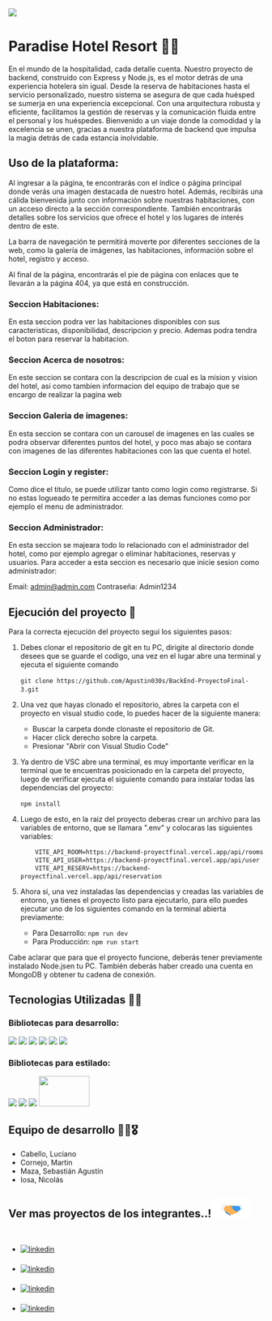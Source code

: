 <img src="https://cf.bstatic.com/xdata/images/hotel/max1024x768/461230123.jpg?k=885f38266c4bee9a1cbe2adb7164e5c752411a154fd1b085a9165155017cf50b&o=&hp=1">

# Paradise Hotel Resort 🏨🌴

En el mundo de la hospitalidad, cada detalle cuenta. Nuestro proyecto de backend, construido con Express y Node.js, es el motor detrás de una experiencia hotelera sin igual. Desde la reserva de habitaciones hasta el servicio personalizado, nuestro sistema se asegura de que cada huésped se sumerja en una experiencia excepcional. Con una arquitectura robusta y eficiente, facilitamos la gestión de reservas y la comunicación fluida entre el personal y los huéspedes. Bienvenido a un viaje donde la comodidad y la excelencia se unen, gracias a nuestra plataforma de backend que impulsa la magia detrás de cada estancia inolvidable.

## Uso de la plataforma:

Al ingresar a la página, te encontrarás con el índice o página principal donde verás una imagen destacada de nuestro hotel. Además, recibirás una cálida bienvenida junto con información sobre nuestras habitaciones, con un acceso directo a la sección correspondiente. También encontrarás detalles sobre los servicios que ofrece el hotel y los lugares de interés dentro de este.

La barra de navegación te permitirá moverte por diferentes secciones de la web, como la galería de imágenes, las habitaciones, información sobre el hotel, registro y acceso.

Al final de la página, encontrarás el pie de página con enlaces que te llevarán a la página 404, ya que está en construcción.
### Seccion Habitaciones:
En esta seccion podra ver las habitaciones disponibles con sus caracteristicas, disponibilidad, descripcion y precio.
Ademas podra tendra el boton para reservar la habitacion.

### Seccion Acerca de nosotros:
En este seccion se contara con la descripcion de cual es la mision  y vision del hotel, asi como tambien informacion del equipo de trabajo que se encargo de realizar la pagina web

### Seccion Galeria de imagenes:

En esta seccion se contara con un carousel de imagenes en las cuales se podra observar diferentes puntos del hotel, y poco mas abajo se contara con imagenes de las diferentes habitaciones con las que cuenta el hotel.

### Seccion Login y register:
Como dice  el titulo, se puede utilizar tanto como login como registrarse. Si no estas logueado te permitira acceder a las demas funciones como por ejemplo el menu de administrador.

### Seccion Administrador:
En esta seccion se majeara  todo lo relacionado con el administrador del hotel, como por ejemplo agregar o eliminar habitaciones, reservas y usuarios.
Para acceder a esta seccion  es necesario que inicie sesion como administrador:

Email: admin@admin.com
Contraseña: Admin1234

## Ejecución del proyecto 🚀
Para la correcta ejecución del proyecto segui los siguientes pasos:

1. Debes clonar el repositorio de git en tu PC, dirigite al directorio donde desees que se guarde el codigo, una vez en el lugar abre una terminal y ejecuta el siguiente comando 

    ```git clone https://github.com/Agustin030s/BackEnd-ProyectoFinal-3.git```

2. Una vez que hayas clonado el repositorio, abres la carpeta con el proyecto en visual studio code, lo puedes hacer de la siguiente manera:

    - Buscar la carpeta donde clonaste el repositorio de Git.
    - Hacer click derecho sobre la carpeta.
    - Presionar "Abrir con Visual Studio Code" 

3. Ya dentro de VSC abre una terminal, es muy importante verificar en la terminal que te encuentras posicionado en la carpeta del proyecto, luego de verificar ejecuta el siguiente comando para instalar todas las dependencias del proyecto:

    ```npm install```

4. Luego de esto, en la raiz del proyecto deberas crear un archivo para las variables de entorno, que se llamara ".env" y colocaras las siguientes variables: 

    ```
        VITE_API_ROOM=https://backend-proyectfinal.vercel.app/api/rooms
        VITE_API_USER=https://backend-proyectfinal.vercel.app/api/user
        VITE_API_RESERV=https://backend-proyectfinal.vercel.app/api/reservation
    ```

5. Ahora si, una vez instaladas las dependencias y creadas las variables de entorno, ya tienes el proyecto listo para ejecutarlo, para ello puedes ejecutar uno de los siguientes comando en la terminal abierta previamente:

    - Para Desarrollo: ```npm run dev```
    - Para Producción: ```npm run start```   

Cabe aclarar que para que el proyecto funcione, deberás tener previamente instalado Node.jsen tu PC. También deberás haber creado una cuenta en MongoDB y obtener tu cadena de conexión.

## Tecnologias Utilizadas 🧑‍💻

### Bibliotecas para desarrollo:
<img src="https://img.shields.io/badge/React-20232A?style=for-the-badge&logo=react&logoColor=61DAFB"></img>
<img src="https://img.shields.io/badge/Node.js-43853D?style=for-the-badge&logo=node.js&logoColor=white"></img>
<img src="https://img.shields.io/badge/JavaScript-323330?style=for-the-badge&logo=javascript&logoColor=F7DF1E"></img>
<img src="https://img.shields.io/badge/HTML5-E34F26?style=for-the-badge&logo=html5&logoColor=white"></img>
<img src="https://img.shields.io/badge/GitHub-100000?style=for-the-badge&logo=github&logoColor=white"></img>
<img src="https://img.shields.io/badge/GIT-E44C30?style=for-the-badge&logo=git&logoColor=white"></img>

### Bibliotecas para estilado:
<img src="https://img.shields.io/badge/Bootstrap-563D7C?style=for-the-badge&logo=bootstrap&logoColor=white"/>
<img src="https://img.shields.io/badge/CSS3-1572B6?style=for-the-badge&logo=css3&logoColor=white"/>
<img src="https://img.shields.io/badge/Material--UI-0081CB?style=for-the-badge&logo=material-ui&logoColor=white"/>
<img src="https://sweetalert2.github.io/images/SweetAlert2.png" width=100 height=60/>


## Equipo de desarrollo 🧑‍💻🎖️
- Cabello, Luciano
- Cornejo, Martin
- Maza, Sebastián Agustín
- Iosa, Nicolás

## <b> Ver mas proyectos de los integrantes..!</b><img src="https://github.com/0xAbdulKhalid/0xAbdulKhalid/raw/main/assets/mdImages/handshake.gif" width ="80">
<br>
<div align='left'>

<ul>

<li>
<a href="https://github.com/Lucianocabelloo" target="_blank">
<img src="https://img.shields.io/badge/GitHub: Lucianocabelloo-100000?style=for-the-badge&logo=github&logoColor=white" alt=linkedin style="margin-bottom: 5px;"/>
</a>
</li>

<br>

<li>
<a href="https://github.com/nicoiosa" target="_blank">
<img src="https://img.shields.io/badge/GitHub: nicoiosa-100000?style=for-the-badge&logo=github&logoColor=white" alt=linkedin style="margin-bottom: 5px;"/>
</a>
</li>

<br>

<li>
<a href="https://github.com/MartinCCornejo" target="_blank">
<img src="https://img.shields.io/badge/GitHub: MartinCCornejo-100000?style=for-the-badge&logo=github&logoColor=white" alt=linkedin style="margin-bottom: 5px;"/>
</a>
</li>
<br>

<li>
<a href="https://github.com/Agustin030s" target="_blank">
<img src="https://img.shields.io/badge/GitHub: Agustin030s-100000?style=for-the-badge&logo=github&logoColor=white" alt=linkedin style="margin-bottom: 5px;"/>
</a>
</li>
	
</ul>
</div>